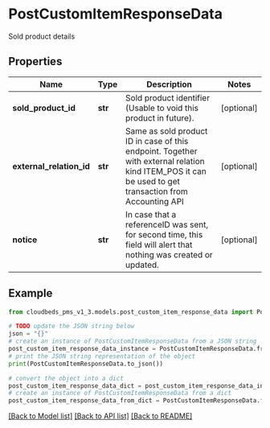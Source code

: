 # PostCustomItemResponseData

Sold product details

## Properties

Name | Type | Description | Notes
------------ | ------------- | ------------- | -------------
**sold_product_id** | **str** | Sold product identifier (Usable to void this product in future). | [optional] 
**external_relation_id** | **str** | Same as sold product ID in case of this endpoint. Together with external relation kind ITEM_POS it can be used to get transaction from Accounting API | [optional] 
**notice** | **str** | In case that a referenceID was sent, for second time, this field will alert that nothing was created or updated. | [optional] 

## Example

```python
from cloudbeds_pms_v1_3.models.post_custom_item_response_data import PostCustomItemResponseData

# TODO update the JSON string below
json = "{}"
# create an instance of PostCustomItemResponseData from a JSON string
post_custom_item_response_data_instance = PostCustomItemResponseData.from_json(json)
# print the JSON string representation of the object
print(PostCustomItemResponseData.to_json())

# convert the object into a dict
post_custom_item_response_data_dict = post_custom_item_response_data_instance.to_dict()
# create an instance of PostCustomItemResponseData from a dict
post_custom_item_response_data_from_dict = PostCustomItemResponseData.from_dict(post_custom_item_response_data_dict)
```
[[Back to Model list]](../README.md#documentation-for-models) [[Back to API list]](../README.md#documentation-for-api-endpoints) [[Back to README]](../README.md)


